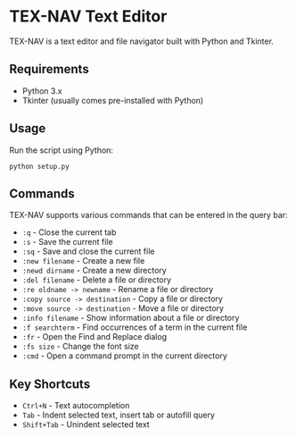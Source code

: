 # TEX-NAV Text Editor

TEX-NAV is a text editor and file navigator built with Python and Tkinter.

## Requirements

- Python 3.x
- Tkinter (usually comes pre-installed with Python)

## Usage

Run the script using Python:

```
python setup.py
```

## Commands

TEX-NAV supports various commands that can be entered in the query bar:

- `:q` - Close the current tab
- `:s` - Save the current file
- `:sq` - Save and close the current file
- `:new filename` - Create a new file
- `:newd dirname` - Create a new directory
- `:del filename` - Delete a file or directory
- `:re oldname -> newname` - Rename a file or directory
- `:copy source -> destination` - Copy a file or directory
- `:move source -> destination` - Move a file or directory
- `:info filename` - Show information about a file or directory
- `:f searchterm` - Find occurrences of a term in the current file
- `:fr` - Open the Find and Replace dialog
- `:fs size` - Change the font size
- `:cmd` - Open a command prompt in the current directory

## Key Shortcuts

- `Ctrl+N` - Text autocompletion
- `Tab` - Indent selected text, insert tab or autofill query
- `Shift+Tab` - Unindent selected text
